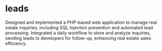 # leads
Designed and implemented a PHP-based web application to manage real estate
inquiries, including SQL injection prevention and automated lead processing. Integrated a daily
workflow to store and analyze inquiries, sending leads to developers for follow-up, enhancing real
estate sales efficiency.
